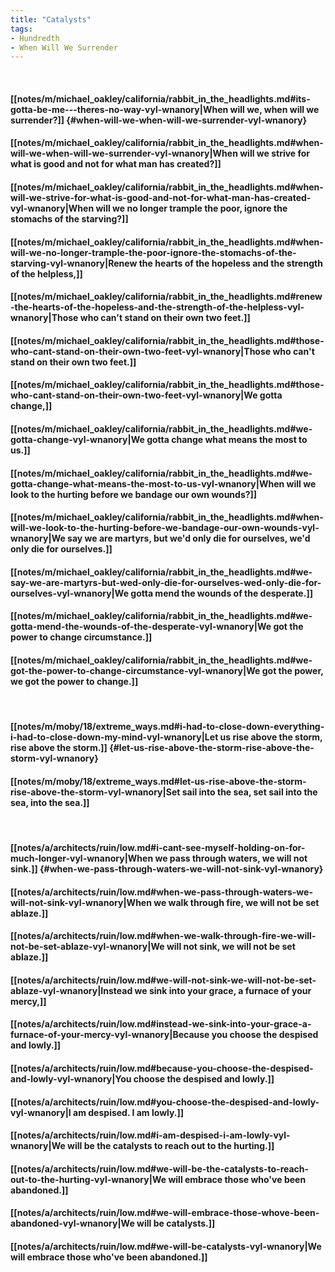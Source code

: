 ```yaml
---
title: "Catalysts"
tags:
- Hundredth
- When Will We Surrender
---
```

&nbsp;
#### [[notes/m/michael_oakley/california/rabbit_in_the_headlights.md#its-gotta-be-me---theres-no-way-vyl-wnanory|When will we, when will we surrender?]] {#when-will-we-when-will-we-surrender-vyl-wnanory}
#### [[notes/m/michael_oakley/california/rabbit_in_the_headlights.md#when-will-we-when-will-we-surrender-vyl-wnanory|When will we strive for what is good and not for what man has created?]]
#### [[notes/m/michael_oakley/california/rabbit_in_the_headlights.md#when-will-we-strive-for-what-is-good-and-not-for-what-man-has-created-vyl-wnanory|When will we no longer trample the poor, ignore the stomachs of the starving?]]
#### [[notes/m/michael_oakley/california/rabbit_in_the_headlights.md#when-will-we-no-longer-trample-the-poor-ignore-the-stomachs-of-the-starving-vyl-wnanory|Renew the hearts of the hopeless and the strength of the helpless,]]
#### [[notes/m/michael_oakley/california/rabbit_in_the_headlights.md#renew-the-hearts-of-the-hopeless-and-the-strength-of-the-helpless-vyl-wnanory|Those who can't stand on their own two feet.]]
#### [[notes/m/michael_oakley/california/rabbit_in_the_headlights.md#those-who-cant-stand-on-their-own-two-feet-vyl-wnanory|Those who can't stand on their own two feet.]]
#### [[notes/m/michael_oakley/california/rabbit_in_the_headlights.md#those-who-cant-stand-on-their-own-two-feet-vyl-wnanory|We gotta change,]]
#### [[notes/m/michael_oakley/california/rabbit_in_the_headlights.md#we-gotta-change-vyl-wnanory|We gotta change what means the most to us.]]
#### [[notes/m/michael_oakley/california/rabbit_in_the_headlights.md#we-gotta-change-what-means-the-most-to-us-vyl-wnanory|When will we look to the hurting before we bandage our own wounds?]]
#### [[notes/m/michael_oakley/california/rabbit_in_the_headlights.md#when-will-we-look-to-the-hurting-before-we-bandage-our-own-wounds-vyl-wnanory|We say we are martyrs, but we'd only die for ourselves, we'd only die for ourselves.]]
#### [[notes/m/michael_oakley/california/rabbit_in_the_headlights.md#we-say-we-are-martyrs-but-wed-only-die-for-ourselves-wed-only-die-for-ourselves-vyl-wnanory|We gotta mend the wounds of the desperate.]]
#### [[notes/m/michael_oakley/california/rabbit_in_the_headlights.md#we-gotta-mend-the-wounds-of-the-desperate-vyl-wnanory|We got the power to change circumstance.]]
#### [[notes/m/michael_oakley/california/rabbit_in_the_headlights.md#we-got-the-power-to-change-circumstance-vyl-wnanory|We got the power, we got the power to change.]]
&nbsp;
#### [[notes/m/moby/18/extreme_ways.md#i-had-to-close-down-everything-i-had-to-close-down-my-mind-vyl-wnanory|Let us rise above the storm, rise above the storm.]] {#let-us-rise-above-the-storm-rise-above-the-storm-vyl-wnanory}
#### [[notes/m/moby/18/extreme_ways.md#let-us-rise-above-the-storm-rise-above-the-storm-vyl-wnanory|Set sail into the sea, set sail into the sea, into the sea.]]
&nbsp;
#### [[notes/a/architects/ruin/low.md#i-cant-see-myself-holding-on-for-much-longer-vyl-wnanory|When we pass through waters, we will not sink.]] {#when-we-pass-through-waters-we-will-not-sink-vyl-wnanory}
#### [[notes/a/architects/ruin/low.md#when-we-pass-through-waters-we-will-not-sink-vyl-wnanory|When we walk through fire, we will not be set ablaze.]]
#### [[notes/a/architects/ruin/low.md#when-we-walk-through-fire-we-will-not-be-set-ablaze-vyl-wnanory|We will not sink, we will not be set ablaze.]]
#### [[notes/a/architects/ruin/low.md#we-will-not-sink-we-will-not-be-set-ablaze-vyl-wnanory|Instead we sink into your grace, a furnace of your mercy,]]
#### [[notes/a/architects/ruin/low.md#instead-we-sink-into-your-grace-a-furnace-of-your-mercy-vyl-wnanory|Because you choose the despised and lowly.]]
#### [[notes/a/architects/ruin/low.md#because-you-choose-the-despised-and-lowly-vyl-wnanory|You choose the despised and lowly.]]
#### [[notes/a/architects/ruin/low.md#you-choose-the-despised-and-lowly-vyl-wnanory|I am despised. I am lowly.]]
#### [[notes/a/architects/ruin/low.md#i-am-despised-i-am-lowly-vyl-wnanory|We will be the catalysts to reach out to the hurting.]]
#### [[notes/a/architects/ruin/low.md#we-will-be-the-catalysts-to-reach-out-to-the-hurting-vyl-wnanory|We will embrace those who've been abandoned.]]
#### [[notes/a/architects/ruin/low.md#we-will-embrace-those-whove-been-abandoned-vyl-wnanory|We will be catalysts.]]
#### [[notes/a/architects/ruin/low.md#we-will-be-catalysts-vyl-wnanory|We will embrace those who've been abandoned.]]
